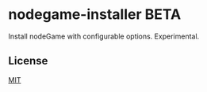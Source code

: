 # nodegame-installer BETA

Install nodeGame with configurable options. Experimental.

## License

[MIT](LICENSE)
